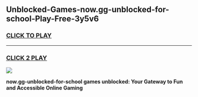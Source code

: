 
## Unblocked-Games-now.gg-unblocked-for-school-Play-Free-3y5v6
<h3>
<a href="https://premium76.site?title=now.gg-unblocked-for-school&ref=12A">CLICK TO PLAY</a></h3>
<hr>

<h3>
<a href="https://premium76.site?title=now.gg-unblocked-for-school&ref=12A">CLICK 2 PLAY</a>
  
</h3>

<a href="https://premium76.site?title=now.gg-unblocked-for-school&ref=12A"><img src="https://clearcache.store/games.png"></a>


**now.gg-unblocked-for-school games unblocked: Your Gateway to Fun and Accessible Online Gaming**

